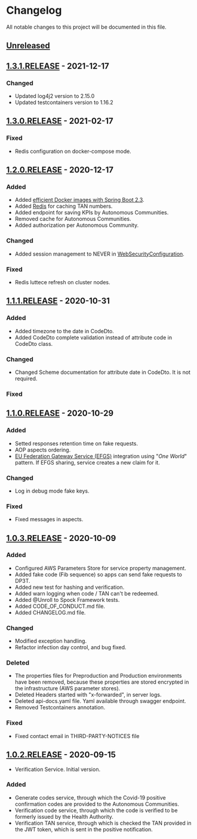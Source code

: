 # Changelog

All notable changes to this project will be documented in this file. 

## [Unreleased]

## [1.3.1.RELEASE] - 2021-12-17

### Changed

- Updated log4j2 version to 2.15.0
- Updated testcontainers version to 1.16.2

## [1.3.0.RELEASE] - 2021-02-17

### Fixed

- Redis configuration on docker-compose mode.

## [1.2.0.RELEASE] - 2020-12-17

### Added

- Added [efficient Docker images with Spring Boot 2.3](https://spring.io/blog/2020/08/14/creating-efficient-docker-images-with-spring-boot-2-3).
- Added [Redis](https://redis.io/) for caching TAN numbers.
- Added endpoint for saving KPIs by Autonomous Communities.
- Removed cache for Autonomous Communities.
- Added authorization per Autonomous Community.

### Changed

- Added session management to NEVER in [WebSecurityConfiguration](./verification-server-boot/src/main/java/es/gob/radarcovid/verification/config/WebSecurityConfiguration.java).

### Fixed

- Redis luttece refresh on cluster nodes.

## [1.1.1.RELEASE] - 2020-10-31

### Added

- Added timezone to the date in CodeDto.
- Added CodeDto complete validation instead of attribute code in CodeDto class.

### Changed

- Changed Scheme documentation for attribute date in CodeDto. It is not required.

### Fixed

## [1.1.0.RELEASE] - 2020-10-29

### Added

- Setted responses retention time on fake requests.
- AOP aspects ordering. 
- [EU Federation Gateway Service (EFGS)](https://github.com/eu-federation-gateway-service/efgs-federation-gateway) integration using "_One World_" pattern. If EFGS sharing, service creates a new claim for it. 

### Changed

- Log in debug mode fake keys.

### Fixed

- Fixed messages in aspects.

## [1.0.3.RELEASE] - 2020-10-09

### Added

- Configured AWS Parameters Store for service property management.
- Added fake code (Fib sequence) so apps can send fake requests to DP3T.
- Added new test for hashing and verification.
- Added warn logging when code / TAN can't be redeemed.
- Added @Unroll to Spock Framework tests.
- Added CODE_OF_CONDUCT.md file.
- Added CHANGELOG.md file.

### Changed

- Modified exception handling.
- Refactor infection day control, and bug fixed.

### Deleted

- The properties files for Preproduction and Production environments have been removed, because these properties are stored encrypted in the infrastructure (AWS parameter stores).
- Deleted Headers started with "x-forwarded", in server logs.
- Deleted api-docs.yaml file. Yaml available through swagger endpoint.
- Removed Testcontainers annotation.

### Fixed

- Fixed contact email in THIRD-PARTY-NOTICES file

## [1.0.2.RELEASE] - 2020-09-15

* Verification Service. Initial version.

### Added

- Generate codes service, through which the Covid-19 positive confirmation codes are provided to the Autonomous Communities.
- Verification code service, through which the code is verified to be formerly issued by the Health Authority.
- Verification TAN service, through which is checked the TAN provided in the JWT token, which is sent in the positive notification.

[Unreleased]: https://github.com/RadarCOVID/radar-covid-backend-verification-server/compare/1.3.1.RELEASE...develop
[1.3.1.RELEASE]: https://github.com/RadarCOVID/radar-covid-backend-verification-server/compare/1.3.0.RELEASE...1.3.1.RELEASE
[1.3.0.RELEASE]: https://github.com/RadarCOVID/radar-covid-backend-verification-server/compare/1.2.0.RELEASE...1.3.0.RELEASE
[1.2.0.RELEASE]: https://github.com/RadarCOVID/radar-covid-backend-verification-server/compare/1.1.1.RELEASE...1.2.0.RELEASE
[1.1.1.RELEASE]: https://github.com/RadarCOVID/radar-covid-backend-verification-server/compare/1.1.0.RELEASE...1.1.1.RELEASE
[1.1.0.RELEASE]: https://github.com/RadarCOVID/radar-covid-backend-verification-server/compare/1.0.3.RELEASE...1.1.0.RELEASE
[1.0.3.RELEASE]: https://github.com/RadarCOVID/radar-covid-backend-verification-server/compare/1.0.2.RELEASE...1.0.3.RELEASE
[1.0.2.RELEASE]: https://github.com/RadarCOVID/radar-covid-backend-verification-server/releases/tag/1.0.2.RELEASE
